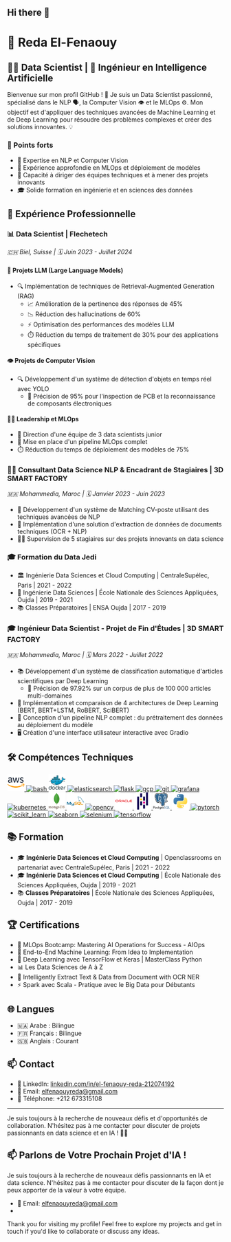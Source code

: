 ## Hi there 👋
# 🚀 Reda El-Fenaouy

## 👨‍💻 Data Scientist | 🧠 Ingénieur en Intelligence Artificielle

Bienvenue sur mon profil GitHub ! 👋 Je suis un Data Scientist passionné, spécialisé dans le NLP 🗣️, la Computer Vision 👁️ et le MLOps ⚙️. Mon objectif est d'appliquer des techniques avancées de Machine Learning et de Deep Learning pour résoudre des problèmes complexes et créer des solutions innovantes. 💡

### 🌟 Points forts

- 🤖 Expertise en NLP et Computer Vision
- 🚀 Expérience approfondie en MLOps et déploiement de modèles
- 👥 Capacité à diriger des équipes techniques et à mener des projets innovants
- 🎓 Solide formation en ingénierie et en sciences des données

## 💼 Expérience Professionnelle

### 📊 Data Scientist | Flechetech
*🇨🇭 Biel, Suisse | 🗓️ Juin 2023 - Juillet 2024*

#### 🧠 Projets LLM (Large Language Models)
- 🔍 Implémentation de techniques de Retrieval-Augmented Generation (RAG)
  - 📈 Amélioration de la pertinence des réponses de 45%
  - 📉 Réduction des hallucinations de 60%
  - ⚡ Optimisation des performances des modèles LLM
  - ⏱️ Réduction du temps de traitement de 30% pour des applications spécifiques

#### 👁️ Projets de Computer Vision
- 🔍 Développement d'un système de détection d'objets en temps réel avec YOLO
  - 🎯 Précision de 95% pour l'inspection de PCB et la reconnaissance de composants électroniques

#### 👨‍🏫 Leadership et MLOps
- 👥 Direction d'une équipe de 3 data scientists junior
- 🔄 Mise en place d'un pipeline MLOps complet
- ⏱️ Réduction du temps de déploiement des modèles de 75%

### 🧙‍♂️ Consultant Data Science NLP & Encadrant de Stagiaires | 3D SMART FACTORY
*🇲🇦 Mohammedia, Maroc | 🗓️ Janvier 2023 - Juin 2023*

- 🔗 Développement d'un système de Matching CV-poste utilisant des techniques avancées de NLP
- 📄 Implémentation d'une solution d'extraction de données de documents techniques (OCR + NLP)
- 👨‍🏫 Supervision de 5 stagiaires sur des projets innovants en data science


### 🎓 Formation du Data Jedi

- 🏛️ Ingénierie Data Sciences et Cloud Computing | CentraleSupélec, Paris | 2021 - 2022
- 🏫 Ingénierie Data Sciences | École Nationale des Sciences Appliquées, Oujda | 2019 - 2021
- 📚 Classes Préparatoires | ENSA Oujda | 2017 - 2019



### 🎓 Ingénieur Data Scientist - Projet de Fin d'Études | 3D SMART FACTORY
*🇲🇦 Mohammedia, Maroc | 🗓️ Mars 2022 - Juillet 2022*

- 📚 Développement d'un système de classification automatique d'articles scientifiques par Deep Learning
  - 🎯 Précision de 97.92% sur un corpus de plus de 100 000 articles multi-domaines
- 🧠 Implémentation et comparaison de 4 architectures de Deep Learning (BERT, BERT+LSTM, RoBERT, SciBERT)
- 🔄 Conception d'un pipeline NLP complet : du prétraitement des données au déploiement du modèle
- 🖥️ Création d'une interface utilisateur interactive avec Gradio

## 🛠️ Compétences Techniques
<p align="left">
  <a href="https://aws.amazon.com" target="_blank" rel="noreferrer">
    <img src="https://raw.githubusercontent.com/devicons/devicon/master/icons/amazonwebservices/amazonwebservices-original-wordmark.svg" alt="aws" width="40" height="40"/>
  </a>
  <a href="https://www.gnu.org/software/bash/" target="_blank" rel="noreferrer">
    <img src="https://www.vectorlogo.zone/logos/gnu_bash/gnu_bash-icon.svg" alt="bash" width="40" height="40"/>
  </a>
  <a href="https://www.docker.com/" target="_blank" rel="noreferrer">
    <img src="https://raw.githubusercontent.com/devicons/devicon/master/icons/docker/docker-original-wordmark.svg" alt="docker" width="40" height="40"/>
  </a>
  <a href="https://www.elastic.co" target="_blank" rel="noreferrer">
    <img src="https://www.vectorlogo.zone/logos/elastic/elastic-icon.svg" alt="elasticsearch" width="40" height="40"/>
  </a>
  <a href="https://flask.palletsprojects.com/" target="_blank" rel="noreferrer">
    <img src="https://www.vectorlogo.zone/logos/pocoo_flask/pocoo_flask-icon.svg" alt="flask" width="40" height="40"/>
  </a>
  <a href="https://cloud.google.com" target="_blank" rel="noreferrer">
    <img src="https://www.vectorlogo.zone/logos/google_cloud/google_cloud-icon.svg" alt="gcp" width="40" height="40"/>
  </a>
  <a href="https://git-scm.com/" target="_blank" rel="noreferrer">
    <img src="https://www.vectorlogo.zone/logos/git-scm/git-scm-icon.svg" alt="git" width="40" height="40"/>
  </a>
  <a href="https://grafana.com" target="_blank" rel="noreferrer">
    <img src="https://www.vectorlogo.zone/logos/grafana/grafana-icon.svg" alt="grafana" width="40" height="40"/>
  </a>
  <a href="https://kubernetes.io" target="_blank" rel="noreferrer">
    <img src="https://www.vectorlogo.zone/logos/kubernetes/kubernetes-icon.svg" alt="kubernetes" width="40" height="40"/>
  </a>
  <a href="https://www.mongodb.com/" target="_blank" rel="noreferrer">
    <img src="https://raw.githubusercontent.com/devicons/devicon/master/icons/mongodb/mongodb-original-wordmark.svg" alt="mongodb" width="40" height="40"/>
  </a>
  <a href="https://www.mysql.com/" target="_blank" rel="noreferrer">
    <img src="https://raw.githubusercontent.com/devicons/devicon/master/icons/mysql/mysql-original-wordmark.svg" alt="mysql" width="40" height="40"/>
  </a>
  <a href="https://opencv.org/" target="_blank" rel="noreferrer">
    <img src="https://www.vectorlogo.zone/logos/opencv/opencv-icon.svg" alt="opencv" width="40" height="40"/>
  </a>
  <a href="https://www.oracle.com/" target="_blank" rel="noreferrer">
    <img src="https://raw.githubusercontent.com/devicons/devicon/master/icons/oracle/oracle-original.svg" alt="oracle" width="40" height="40"/>
  </a>
  <a href="https://pandas.pydata.org/" target="_blank" rel="noreferrer">
    <img src="https://raw.githubusercontent.com/devicons/devicon/2ae2a900d2f041da66e950e4d48052658d850630/icons/pandas/pandas-original.svg" alt="pandas" width="40" height="40"/>
  </a>
  <a href="https://www.postgresql.org" target="_blank" rel="noreferrer">
    <img src="https://raw.githubusercontent.com/devicons/devicon/master/icons/postgresql/postgresql-original-wordmark.svg" alt="postgresql" width="40" height="40"/>
  </a>
  <a href="https://www.python.org" target="_blank" rel="noreferrer">
    <img src="https://raw.githubusercontent.com/devicons/devicon/master/icons/python/python-original.svg" alt="python" width="40" height="40"/>
  </a>
  <a href="https://pytorch.org/" target="_blank" rel="noreferrer">
    <img src="https://www.vectorlogo.zone/logos/pytorch/pytorch-icon.svg" alt="pytorch" width="40" height="40"/>
  </a>
  <a href="https://scikit-learn.org/" target="_blank" rel="noreferrer">
    <img src="https://upload.wikimedia.org/wikipedia/commons/0/05/Scikit_learn_logo_small.svg" alt="scikit_learn" width="40" height="40"/>
  </a>
  <a href="https://seaborn.pydata.org/" target="_blank" rel="noreferrer">
    <img src="https://seaborn.pydata.org/_images/logo-mark-lightbg.svg" alt="seaborn" width="40" height="40"/>
  </a>
  <a href="https://www.selenium.dev" target="_blank" rel="noreferrer">
    <img src="https://raw.githubusercontent.com/detain/svg-logos/780f25886640cef088af994181646db2f6b1a3f8/svg/selenium-logo.svg" alt="selenium" width="40" height="40"/>
  </a>
  <a href="https://www.tensorflow.org" target="_blank" rel="noreferrer">
    <img src="https://www.vectorlogo.zone/logos/tensorflow/tensorflow-icon.svg" alt="tensorflow" width="40" height="40"/>
  </a>
</p>


## 📚 Formation

- 🎓 **Ingénierie Data Sciences et Cloud Computing** | Openclassrooms en partenariat avec CentraleSupélec, Paris | 2021 - 2022
- 🎓 **Ingénierie Data Sciences et Cloud Computing** | École Nationale des Sciences Appliquées, Oujda | 2019 - 2021
- 📚 **Classes Préparatoires** | École Nationale des Sciences Appliquées, Oujda | 2017 - 2019

## 🏆 Certifications

- 🚀 MLOps Bootcamp: Mastering AI Operations for Success - AIOps
- 🔄 End-to-End Machine Learning: From Idea to Implementation
- 🧠 Deep Learning avec TensorFlow et Keras | MasterClass Python
- 📊 Les Data Sciences de A à Z
- 📄 Intelligently Extract Text & Data from Document with OCR NER
- ⚡ Spark avec Scala - Pratique avec le Big Data pour Débutants

## 🌐 Langues

- 🇲🇦 Arabe : Bilingue
- 🇫🇷 Français : Bilingue
- 🇬🇧 Anglais : Courant

## 📫 Contact

- 💼 LinkedIn: [linkedin.com/in/el-fenaouy-reda-212074192](https://www.linkedin.com/in/el-fenaouy-reda-212074192)
- 📧 Email: elfenaouyreda@gmail.com
- 📱 Téléphone: +212 673315108

---

Je suis toujours à la recherche de nouveaux défis et d'opportunités de collaboration. N'hésitez pas à me contacter pour discuter de projets passionnants en data science et en IA ! 🚀💡







## 📫 Parlons de Votre Prochain Projet d'IA !

Je suis toujours à la recherche de nouveaux défis passionnants en IA et data science. N'hésitez pas à me contacter pour discuter de la façon dont je peux apporter de la valeur à votre équipe.

- 📧 Email: elfenaouyreda@gmail.com
- 
Thank you for visiting my profile! Feel free to explore my projects and get in touch if you'd like to collaborate or discuss any ideas.


<!--



**EL-FENAOUY/EL-FENAOUY** is a ✨ _special_ ✨ repository because its `README.md` (this file) appears on your GitHub profile.

Here are some ideas to get you started:

- 🔭 I’m currently working on ...
- 🌱 I’m currently learning ...
- 👯 I’m looking to collaborate on ...
- 🤔 I’m looking for help with ...
- 💬 Ask me about ...
- 📫 How to reach me: ...
- 😄 Pronouns: ...
- ⚡ Fun fact: ...
-->
